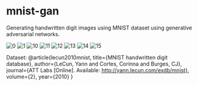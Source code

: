 # mnist-gan
Generating handwritten digit images using MNIST dataset using generative adversarial networks.

![0](https://github.com/hayrilatif/mnist-gan/assets/51344645/f424dac0-2804-49c1-876e-9cfebe034b0b)
![1](https://github.com/hayrilatif/mnist-gan/assets/51344645/9ca624c1-6766-4127-8593-253f8a7d1da5)
![10](https://github.com/hayrilatif/mnist-gan/assets/51344645/e671c5d0-5b0a-4876-87d3-f6e54ba4fce6)
![11](https://github.com/hayrilatif/mnist-gan/assets/51344645/891aecc9-e445-4d86-b530-1db84ddd8ef0)
![12](https://github.com/hayrilatif/mnist-gan/assets/51344645/b7d253e8-3f30-4036-9636-df53e13e0365)
![13](https://github.com/hayrilatif/mnist-gan/assets/51344645/4f66f5ed-ff99-4bad-be04-58e9560ef335)
![14](https://github.com/hayrilatif/mnist-gan/assets/51344645/3ced6443-a6b8-4f51-86be-1332a0fe2732)
![15](https://github.com/hayrilatif/mnist-gan/assets/51344645/3df70353-c861-48d9-ac35-e0ff5c46d819)


Dataset:
@article{lecun2010mnist,
  title={MNIST handwritten digit database},
  author={LeCun, Yann and Cortes, Corinna and Burges, CJ},
  journal={ATT Labs [Online]. Available: http://yann.lecun.com/exdb/mnist},
  volume={2},
  year={2010}
}
